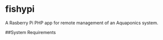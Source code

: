 # fishypi
A Rasberry Pi PHP app for remote management of an Aquaponics system.

##System Requirements
